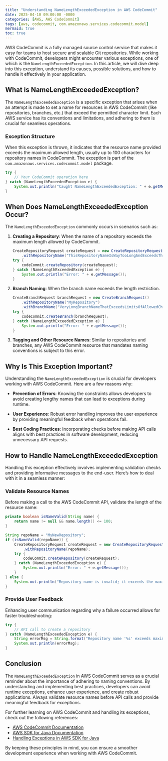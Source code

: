 ```yaml
---
title: "Understanding NameLengthExceededException in AWS CodeCommit"
date: 2025-04-10 09:00:00 -0000
categories: [AWS, AWS CodeCommit]
tags: [aws, codecommit, com.amazonaws.services.codecommit.model]
mermaid: true
toc: true
---
```



AWS CodeCommit is a fully managed source control service that makes it easy for teams to host secure and scalable Git repositories. While working with CodeCommit, developers might encounter various exceptions, one of which is the `NameLengthExceededException`. In this article, we will dive deep into this exception, understand its causes, possible solutions, and how to handle it effectively in your application.

## What is NameLengthExceededException?

The `NameLengthExceededException` is a specific exception that arises when an attempt is made to set a name for resources in AWS CodeCommit (like repositories, branches, etc.) that exceed the permitted character limit. Each AWS service has its conventions and limitations, and adhering to them is crucial for seamless operations.

### Exception Structure

When this exception is thrown, it indicates that the resource name provided exceeds the maximum allowed length, usually up to 100 characters for repository names in CodeCommit. The exception is part of the `com.amazonaws.services.codecommit.model` package.

```java
try {
    // Your CodeCommit operation here
} catch (NameLengthExceededException e) {
    System.out.println("Caught NameLengthExceededException: " + e.getMessage());
}
```

## When Does NameLengthExceededException Occur?

The `NameLengthExceededException` commonly occurs in scenarios such as:

1. **Creating a Repository**: When the name of a repository exceeds the maximum length allowed by CodeCommit.
   
   ```java
   CreateRepositoryRequest createRequest = new CreateRepositoryRequest()
       .withRepositoryName("ThisRepositoryNameIsWayTooLongAndExceedsTheAllowedLimitOfOneHundredCharacters");
   try {
       codeCommit.createRepository(createRequest);
   } catch (NameLengthExceededException e) {
       System.out.println("Error: " + e.getMessage());
   }
   ```

2. **Branch Naming**: When the branch name exceeds the length restriction.

   ```java
   CreateBranchRequest branchRequest = new CreateBranchRequest()
       .withRepositoryName("MyRepository")
       .withBranchName("VeryLongBranchNameThatExceedsLimitsOfAllowedCharacterCountForBranchNames");
   try {
       codeCommit.createBranch(branchRequest);
   } catch (NameLengthExceededException e) {
       System.out.println("Error: " + e.getMessage());
   }
   ```

3. **Tagging and Other Resource Names**: Similar to repositories and branches, any AWS CodeCommit resource that mandates naming conventions is subject to this error.

## Why Is This Exception Important?

Understanding the `NameLengthExceededException` is crucial for developers working with AWS CodeCommit. Here are a few reasons why:

- **Prevention of Errors**: Knowing the constraints allows developers to avoid creating lengthy names that can lead to exceptions during runtime.

- **User Experience**: Robust error handling improves the user experience by providing meaningful feedback when operations fail.

- **Best Coding Practices**: Incorporating checks before making API calls aligns with best practices in software development, reducing unnecessary API requests.

## How to Handle NameLengthExceededException

Handling this exception effectively involves implementing validation checks and providing informative messages to the end-user. Here’s how to deal with it in a seamless manner:

### Validate Resource Names

Before making a call to the AWS CodeCommit API, validate the length of the resource name:

```java
private boolean isNameValid(String name) {
    return name != null && name.length() <= 100;
}

String repoName = "MyNewRepository";
if (isNameValid(repoName)) {
    CreateRepositoryRequest createRequest = new CreateRepositoryRequest()
        .withRepositoryName(repoName);
    try {
        codeCommit.createRepository(createRequest);
    } catch (NameLengthExceededException e) {
        System.out.println("Error: " + e.getMessage());
    }
} else {
    System.out.println("Repository name is invalid; it exceeds the maximum length.");
}
```

### Provide User Feedback

Enhancing user communication regarding why a failure occurred allows for faster troubleshooting:

```java
try {
    // API call to create a repository
} catch (NameLengthExceededException e) {
    String errorMsg = String.format("Repository name '%s' exceeds maximum length: %s", repoName, e.getMessage());
    System.out.println(errorMsg);
}
```

## Conclusion

The `NameLengthExceededException` in AWS CodeCommit serves as a crucial reminder about the importance of adhering to naming conventions. By understanding and implementing best practices, developers can avoid runtime exceptions, enhance user experience, and create robust applications. Always validate resource names before API calls and provide meaningful feedback for exceptions.

For further learning on AWS CodeCommit and handling its exceptions, check out the following references:

- [AWS CodeCommit Documentation](https://docs.aws.amazon.com/codecommit/latest/userguide/welcome.html)
- [AWS SDK for Java Documentation](https://docs.aws.amazon.com/sdk-for-java/latest/developer-guide/home.html)
- [Handling Exceptions in AWS SDK for Java](https://docs.aws.amazon.com/sdk-for-java/latest/developer-guide/java-dg-exceptions.html)

By keeping these principles in mind, you can ensure a smoother development experience when working with AWS CodeCommit.